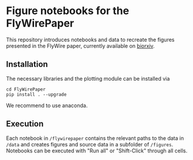 # Figure notebooks for the FlyWirePaper

This repository introduces notebooks and data to recreate the figures presented in the FlyWire paper, currently available on [biorxiv](https://www.biorxiv.org/content/10.1101/2020.08.30.274225v1).

## Installation

The necessary libraries and the plotting module can be installed via

```
cd FlyWirePaper
pip install . --upgrade
```

We recommend to use anaconda. 

## Execution

Each notebook in `/flywirepaper` contains the relevant paths to the data in `/data` and creates figures and source data in a subfolder of `/figures`. Notebooks can be executed with "Run all" or "Shift-Click" through all cells.

